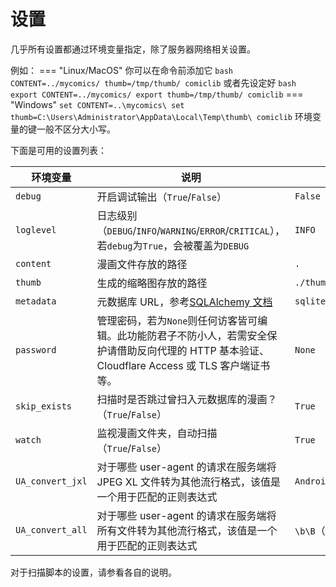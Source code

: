 # 设置

几乎所有设置都通过环境变量指定，除了服务器网络相关设置。

例如：
=== "Linux/MacOS"
    你可以在命令前添加它
    ``` bash
    CONTENT=../mycomics/ thumb=/tmp/thumb/ comiclib
    ```
    或者先设定好
    ``` bash
    export CONTENT=../mycomics/
    export thumb=/tmp/thumb/
    comiclib
    ```
=== "Windows"
    ```
    set CONTENT=..\mycomics\
    set thumb=C:\Users\Administrator\AppData\Local\Temp\thumb\
    comiclib
    ```
环境变量的键一般不区分大小写。

下面是可用的设置列表：

| 环境变量 | 说明 | 默认值 |
| ------- | ---- | ----- |
| `debug` | 开启调试输出（`True`/`False`） | `False` |
| `loglevel` | 日志级别（`DEBUG`/`INFO`/`WARNING`/`ERROR`/`CRITICAL`），若`debug`为`True`，会被覆盖为`DEBUG` | `INFO` |
| `content` | 漫画文件存放的路径 | `.` |
| `thumb` | 生成的缩略图存放的路径 | `./thumb`|
| `metadata` | 元数据库 URL，参考[SQLAlchemy 文档](https://docs.sqlalchemy.org/en/20/core/engines.html#database-urls) | `sqlite:///./comiclib_metadata.db` |
| `password` | 管理密码，若为`None`则任何访客皆可编辑。此功能防君子不防小人，若需安全保护请借助反向代理的 HTTP 基本验证、Cloudflare Access 或 TLS 客户端证书等。| `None`|
| `skip_exists`| 扫描时是否跳过曾扫入元数据库的漫画？（`True`/`False`）| `True` |
| `watch` | 监视漫画文件夹，自动扫描 （`True`/`False`）| `True` |
| `UA_convert_jxl` | 对于哪些 user-agent 的请求在服务端将 JPEG XL 文件转为其他流行格式，该值是一个用于匹配的正则表达式 | `Android` |
| `UA_convert_all` | 对于哪些 user-agent 的请求在服务端将所有文件转为其他流行格式，该值是一个用于匹配的正则表达式 | `\b\B`（不匹配任何东西）|

对于扫描脚本的设置，请参看各自的说明。
